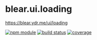 # blear.ui.loading

<https://blear.ydr.me/ui/loading>

[![npm module][npm-img]][npm-url]
[![build status][travis-img]][travis-url]
[![coverage][coveralls-img]][coveralls-url]

[travis-img]: https://img.shields.io/travis/blearjs/blear.ui.loading/master.svg?maxAge=2592000&style=flat-square
[travis-url]: https://travis-ci.org/blearjs/blear.ui.loading

[npm-img]: https://img.shields.io/npm/v/blear.ui.loading.svg?maxAge=2592000&style=flat-square
[npm-url]: https://www.npmjs.com/package/blear.ui.loading

[coveralls-img]: https://img.shields.io/coveralls/blearjs/blear.ui.loading/master.svg?maxAge=2592000&style=flat-square
[coveralls-url]: https://coveralls.io/github/blearjs/blear.ui.loading?branch=master

